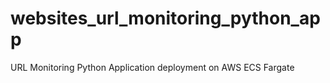 # websites_url_monitoring_python_app
URL Monitoring Python Application deployment on AWS ECS Fargate

